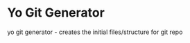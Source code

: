 <h1>Yo Git Generator</h1>
<p>yo git generator - creates the initial files/structure for git repo</p>